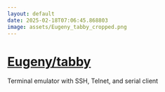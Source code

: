 ```yaml
---
layout: default
date: 2025-02-18T07:06:45.868803
image: assets/Eugeny_tabby_cropped.png
---
```


# [Eugeny/tabby](https://github.com/Eugeny/tabby)

Terminal emulator with SSH, Telnet, and serial client
